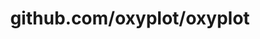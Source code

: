 ---
layout: post
title: github.com/oxyplot/oxyplot
categories: link
tags: [انگلیسی, گیت‌هاب, برنامه‌نویسی]
---